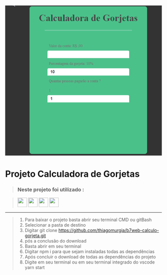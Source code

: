 ![](calc.gif)

 # Projeto Calculadora de Gorjetas 


> ### Neste projeto foi utilizado :

> <img src="https://cdn.iconscout.com/icon/free/png-256/react-4-1175110.png" width="30" height="30">
> <img src="https://cdn.iconscout.com/icon/free/png-256/javascript-24-1174950.png" width="30" height="30">
> <img src="https://cdn.iconscout.com/icon/free/png-256/html-2752158-2284975.png" width="30" height="30">
> <img src="https://cdn.iconscout.com/icon/free/png-256/css-131-722685.png" width="30" height="30">



<hr/>

>1. Para baixar o projeto basta abrir seu terminal CMD ou gitBash
>2. Selecionar a pasta de destino
>3. Digitar git clone https://github.com/thiagomurgia/b7web-calculo-gorjeta.git
>4. pós a conclusão do download
>5. Basta abrir em seu terminal
>6. Digitar npm i para que sejam instaladas todas as dependências
>7. Após concluir o download de todas as dependências do projeto
>8. Digite em seu terminal ou em seu terminal integrado do vscode yarn start